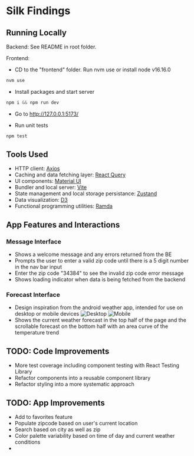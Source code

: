 # Silk Findings

## Running Locally

Backend: See README in root folder.

Frontend:

- CD to the "frontend" folder. Run nvm use or install node v16.16.0

```js
nvm use
```

- Install packages and start server

```js
npm i && npm run dev
```

- Go to http://127.0.0.1:5173/

- Run unit tests

```js
npm test
```

## Tools Used

- HTTP client: [Axios](https://axios-http.com/)
- Caching and data fetching layer: [React Query](https://tanstack.com/query/v4)
- UI components: [Material UI](https://mui.com/material-ui/getting-started/overview/)
- Bundler and local server: [Vite](https://vitejs.dev/)
- State management and local storage persistance: [Zustand](https://docs.pmnd.rs/zustand/getting-started/introduction)
- Data visualization: [D3](https://d3js.org/)
- Functional programming utilities: [Ramda](https://ramdajs.com/)

## App Features and Interactions

### Message Interface

- Shows a welcome message and any errors returned from the BE
- Prompts the user to enter a valid zip code until there is a 5 digit number in the nav bar input
- Enter the zip code "34384" to see the invalid zip code error message
- Shows loading indicator when data is being fetched from the backend

### Forecast Interface

- Design inspiration from the android weather app, intended for use on desktop or mobile devices
  ![Desktop](https://lh3.googleusercontent.com/pw/AIL4fc9fT23IuuTgZ8d_lcp5oTknpL7OtXdQR88_waywcjc4jwD54mTMUhO4K-hvMJ94PYP-gpQaRFop13ibFu2i1dIqsyB2x805CCT-0wWtuSHpm3tzByWx0Tqw8nVuYHykcKNCRNfmP2zAUeE5HEip0nntYg=w3448-h1924-s-no?authuser=0)
  ![Mobile](https://lh3.googleusercontent.com/pw/AIL4fc8JQ3cUHW1n5dQavudQbINaUaelOEBujoHRH5QTuypsPkdjobF5BXLTwj_1A9r-UUCc9W-9quSRwqTIGUh9jXcnq-69-wNdLr0CCUcAx4QK_2duSGR-395BpYBx0udAjKDXUc6rED7pEUhjdFizgPL9J4AQzEil5yTvVMaxW4T9bcAl4P5wYjun1IgOe1xMhZ_xE6nOhM1m_xTp1rfikwxlYXcN9H70AJ72uZg6XBSyDwyoWXk4BDHZuHOt4Om2BBxwqZPfL-VUlbn0XSh6L1vsLDxVarSyQqAMvulEParhqDcL9VCYhzlZv99GhdmF5bDWSng-JoG5hQ7cnbSx1Ig-TXXsfkuZrldooRc15baAhd-iJzfW0hYxEyHtjR32din7Onj4l03nYusjHYtdY1KUPLupMtxulPg_LrP4Mk8tZ1SBKl_TTFt9SwwpaeSuGhrpxX5TzQsM7Chp8doZymVoSpQIsUIQJRmE4V44OfY9vXkCqOlhuiY7ivAc60nsz92wzmLzw5EE_rCcMDtxD6YnQ7qGeHQiTo2PIogL6ST8JJBHCqOxaxYXa4xNU3OSrcUJdexxV6uAoDxaYcFudCQBrSfc7cgCmO8aZBCs_4J9K_qVJ8OFwl4uLwgxVJ0_Hx-5vA5f1BH_cMERRAcalHtuMq9rXG268uOM0DcghVt9MlUxar-Adzm5lns5M6Lb39OZRjgUYay0DjpeNw05FaDcZL2P0cRPNTk-SxYzzjXr1W98KSxhVFcSNRWMWxOni_gIe_87fePnUhw6rIxtTD1wzifmO5toDnncD7POnylCVOVDgPG9RFzlIOl91_mQpmFbjaNn7rT1nPOAdN1nqudjcTLXNs23BmRk99v1N5mSdoR4rmxLD6B76I4iGXQY8eYkkIEzsJFhpFVsx8oWA7i--VhP2GjCxWyfbcqN31k-VeiO6W7iDlFq8Akhgok=w806-h1738-s-no?authuser=1)
- Shows the current weather forecast in the top half of the page and the scrollable forecast on the bottom half with an area curve of the temperature trend

## TODO: Code Improvements

- More test coverage including component testing with React Testing Library
- Refactor components into a reusable component library
- Refactor styling into a more systematic approach

## TODO: App Improvements

- Add to favorites feature
- Populate zipcode based on user's current location
- Search based on city as well as zip
- Color palette variability based on time of day and current weather conditions
-
